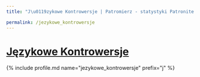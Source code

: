 ```yaml
---
title: "J\u0119zykowe Kontrowersje | Patromierz - statystyki Patronite.pl"

permalink: /jezykowe_kontrowersje
---
```


# [Językowe Kontrowersje](https://patronite.pl/jezykowe_kontrowersje)

{% include profile.md name="jezykowe_kontrowersje" prefix="j" %}
